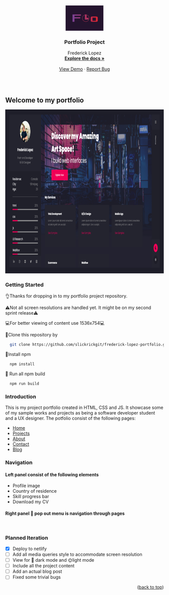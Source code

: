 <br />
<div align="center">
  <a href="https://github.com/slickrickgit/frederick-lopez-portfolio">
    <img src="src/Images/fl-logo1.jpg" alt="Logo" width="120" height="80">
  </a>

<h3 align="center">Portfolio Project</h3>

  <p align="center">
    Frederick Lopez
    <br />
    <a href="https://github.com/slickrickgit/frederick-lopez-portfolio"><strong>Explore the docs »</strong></a>
    <br />
    <br />
    <a href="www.fredericklopez.com">View Demo</a>
    ·
    <a href="https://github.com/slickrickgit/frederick-lopez-portfolio/issues/new">Report Bug</a>
  </p>
</div>



<br />
<br />

## Welcome to my portfolio

<img src="src/Images/fred-portfolio-page.png" alt="portfolio-page" width="920" height="520">

### Getting Started
👌Thanks for dropping in to my portfolio project repository.

⚠️Not all screen resolutions are handled yet. It might be on my second sprint release⚠️

💻For better viewing of content use 1536x754💻

💾Clone this repository by
```sh
  git clone https://github.com/slickrickgit/frederick-lopez-portfolio.git
   ```
🔌Install npm
 ```sh
   npm install
   ```
🏃 Run all npm build
 ```sh
   npm run build
   ```

### Introduction
This is my project portfolio created in HTML, CSS and JS. It showcase some of my sample works and projects as being a software developer student and a UX designer. The potfolio consist of the following pages:

* [Home](https://fredericklopez.com/)
* [Projects](https://fredericklopez.com/projects.html)
* [About](https://fredericklopez.com/about-me.html)
* [Contact](https://fredericklopez.com/contact.html)
* [Blog](https://fredericklopez.com/blog.html)

### Navigation
#### Left panel consist of the following elements
* Profile image
* Country of residence
* Skill progress bar
* Download my CV

#### Right panel 🍔 pop out menu is navigation through pages
</br>

### Planned Iteration
- [x] Deploy to netlify
- [ ] Add all media queries style to accommodate screen resolution
- [ ] View for 🌛 dark mode and 🌞light mode
- [ ] Include all the project content
- [ ] Add an actual blog post
- [ ] Fixed some trivial bugs

<p align="right">(<a href="#top">back to top</a>)</p>
